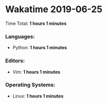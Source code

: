 # Wakatime 2019-06-25

Time Total: **1 hours 1 minutes**

### Languages:
- Python: **1 hours 1 minutes** 

### Editors:
- Vim: **1 hours 1 minutes** 

### Operating Systems:
- Linux: **1 hours 1 minutes** 

